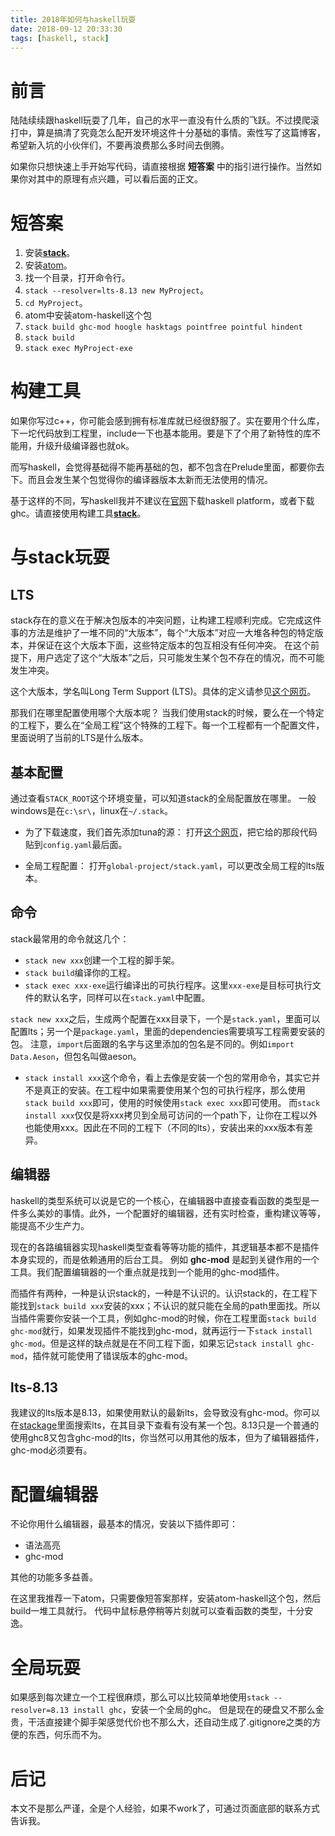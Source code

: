 ```yaml
---
title: 2018年如何与haskell玩耍
date: 2018-09-12 20:33:30
tags: [haskell, stack]
---
```


前言
===

陆陆续续跟haskell玩耍了几年，自己的水平一直没有什么质的飞跃。不过摸爬滚打中，算是搞清了究竟怎么配开发环境这件十分基础的事情。索性写了这篇博客，希望新入坑的小伙伴们，不要再浪费那么多时间去倒腾。

如果你只想快速上手开始写代码，请直接根据 **短答案** 中的指引进行操作。当然如果你对其中的原理有点兴趣，可以看后面的正文。

短答案
===

1. 安装[**stack**](https://www.haskellstack.org/)。
2. 安装[atom](https://atom.io/)。
3. 找一个目录，打开命令行。
4. `stack --resolver=lts-8.13 new MyProject`。
5. `cd MyProject`。
6. atom中安装atom-haskell这个包
7. `stack build ghc-mod hoogle hasktags pointfree pointful hindent`
8. `stack build`
9. `stack exec MyProject-exe`

构建工具
===

如果你写过c++，你可能会感到拥有标准库就已经很舒服了。实在要用个什么库，下一坨代码放到工程里，include一下也基本能用。要是下了个用了新特性的库不能用，升级升级编译器也就ok。

而写haskell，会觉得基础得不能再基础的包，都不包含在Prelude里面，都要你去下。而且会发生某个包觉得你的编译器版本太新而无法使用的情况。

基于这样的不同，写haskell我并不建议在[官网](https://www.haskell.org/)下载haskell platform，或者下载ghc。请直接使用构建工具[**stack**](https://www.haskellstack.org/)。

与stack玩耍
===

LTS
---

stack存在的意义在于解决包版本的冲突问题，让构建工程顺利完成。它完成这件事的方法是维护了一堆不同的“大版本”，每个“大版本”对应一大堆各种包的特定版本，并保证在这个大版本下面，这些特定版本的包互相没有任何冲突。
在这个前提下，用户选定了这个“大版本”之后，只可能发生某个包不存在的情况，而不可能发生冲突。

这个大版本，学名叫Long Term Support (LTS)。具体的定义请参见[这个网页](https://www.stackage.org/)。

那我们在哪里配置使用哪个大版本呢？
当我们使用stack的时候，要么在一个特定的工程下，要么在“全局工程”这个特殊的工程下。每一个工程都有一个配置文件，里面说明了当前的LTS是什么版本。

基本配置
---

通过查看`STACK_ROOT`这个环境变量，可以知道stack的全局配置放在哪里。
一般windows是在`c:\sr\`，linux在`~/.stack`。

* 为了下载速度，我们首先添加tuna的源：
打开[这个网页](https://mirror.tuna.tsinghua.edu.cn/help/stackage/)，把它给的那段代码贴到`config.yaml`最后面。

* 全局工程配置：
打开`global-project/stack.yaml`，可以更改全局工程的lts版本。

命令
---

stack最常用的命令就这几个：

* `stack new xxx`创建一个工程的脚手架。
* `stack build`编译你的工程。
* `stack exec xxx-exe`运行编译出的可执行程序。这里`xxx-exe`是目标可执行文件的默认名字，同样可以在`stack.yaml`中配置。

`stack new xxx`之后，生成两个配置在xxx目录下，一个是`stack.yaml`，里面可以配置lts；另一个是`package.yaml`，里面的dependencies需要填写工程需要安装的包。
注意，`import`后面跟的名字与这里添加的包名是不同的。例如`import Data.Aeson`，但包名叫做aeson。

* `stack install xxx`这个命令，看上去像是安装一个包的常用命令，其实它并不是真正的安装。在工程中如果需要使用某个包的可执行程序，那么使用`stack build xxx`即可，使用的时候使用`stack exec xxx`即可使用。
而`stack install xxx`仅仅是将xxx拷贝到全局可访问的一个path下，让你在工程以外也能使用xxx。因此在不同的工程下（不同的lts），安装出来的xxx版本有差异。

编辑器
---

haskell的类型系统可以说是它的一个核心，在编辑器中直接查看函数的类型是一件多么美妙的事情。此外，一个配置好的编辑器，还有实时检查，重构建议等等，能提高不少生产力。

现在的各路编辑器实现haskell类型查看等等功能的插件，其逻辑基本都不是插件本身实现的，而是依赖通用的后台工具。
例如 **ghc-mod** 是起到关键作用的一个工具。我们配置编辑器的一个重点就是找到一个能用的ghc-mod插件。

而插件有两种，一种是认识stack的，一种是不认识的。认识stack的，在工程下能找到`stack build xxx`安装的xxx；不认识的就只能在全局的path里面找。所以当插件需要你安装一个工具，例如ghc-mod的时候，你在工程里面`stack build ghc-mod`就行，如果发现插件不能找到ghc-mod，就再运行一下`stack install ghc-mod`。但是这样的缺点就是在不同工程下面，如果忘记`stack install ghc-mod`，插件就可能使用了错误版本的ghc-mod。

lts-8.13
---

我建议的lts版本是8.13，如果使用默认的最新lts，会导致没有ghc-mod。你可以在[stackage](https://www.stackage.org/)里面搜索lts，在其目录下查看有没有某一个包。8.13只是一个普通的使用ghc8又包含ghc-mod的lts，你当然可以用其他的版本，但为了编辑器插件，ghc-mod必须要有。

配置编辑器
===

不论你用什么编辑器，最基本的情况，安装以下插件即可：

* 语法高亮
* ghc-mod

其他的功能多多益善。

在这里我推荐一下atom，只需要像短答案那样，安装atom-haskell这个包，然后build一堆工具就行。
代码中鼠标悬停稍等片刻就可以查看函数的类型，十分安逸。

全局玩耍
===

如果感到每次建立一个工程很麻烦，那么可以比较简单地使用`stack --resolver=8.13 install ghc`，安装一个全局的ghc。
但是现在的硬盘又不那么金贵，干活直接建个脚手架感觉代价也不那么大，还自动生成了.gitignore之类的方便的东西，何乐而不为。

后记
===

本文不是那么严谨，全是个人经验，如果不work了，可通过页面底部的联系方式告诉我。
